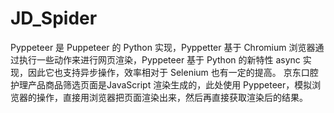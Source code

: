 # JD_Spider
Pyppeteer 是 Puppeteer 的 Python 实现，Pyppetter 基于 Chromium 浏览器通过执行一些动作来进行网页渲染，Pyppeteer 基于 Python 的新特性 async 实现，因此它也支持异步操作，效率相对于 Selenium 也有一定的提高。
京东口腔护理产品商品筛选页面是JavaScript 渲染生成的，此处使用 Pyppeteer，模拟浏览器的操作，直接用浏览器把页面渲染出来，然后再直接获取渲染后的结果。

